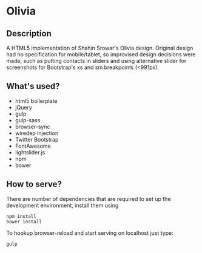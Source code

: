 # Olivia
## Description

A HTML5 implementation of Shahin Srowar's Olivia design. Original design had no specification for mobile/tablet, so improvised design decisions were made, such as putting contacts in sliders and using alternative slider for screenshots for Bootstrap's xs and sm breakpoints (<991px).

## What's used?

- html5 boilerplate
- jQuery
- gulp
- gulp-sass
- browser-sync
- wiredep injection
- Twitter Bootstrap
- FontAwesome
- lightslider.js
- npm
- bower

## How to serve?

There are number of dependencies that are required to set up the development environment, install them using

```
npm install
bower install
```

To hookup browser-reload and start serving on localhost just type:

```
gulp
```
